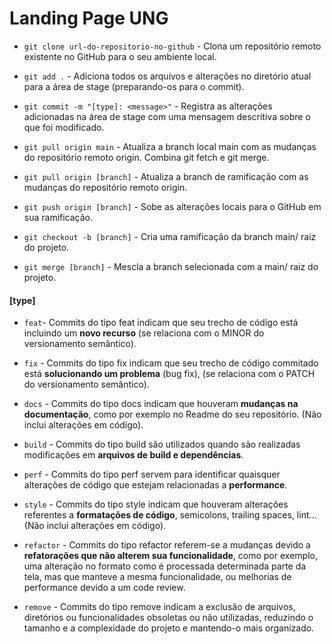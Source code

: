 # Landing Page UNG

- `git clone url-do-repositorio-no-github` - Clona um repositório remoto existente no GitHub para o seu ambiente local.

- `git add .` - Adiciona todos os arquivos e alterações no diretório atual para a área de stage (preparando-os para o commit).

- `git commit -m "[type]: <message>"` - Registra as alterações adicionadas na área de stage com uma mensagem descritiva sobre o que foi modificado. 

- `git pull origin main`  - Atualiza a branch local main com as mudanças do repositório remoto origin. Combina git fetch e git merge.

- `git pull origin [branch]`  - Atualiza a branch de ramificação com as mudanças do repositório remoto origin.

- `git push origin [branch]`  - Sobe as alterações locais para o GitHub em sua ramificação.

- `git checkout -b [branch]`  - Cria uma ramificação da branch main/ raiz do projeto.

- `git merge [branch]`  - Mescla a branch selecionada com a main/ raiz do projeto.


#### [type]

- `feat`- Commits do tipo feat indicam que seu trecho de código está incluindo um **novo recurso** (se relaciona com o MINOR do versionamento semântico).

- `fix` - Commits do tipo fix indicam que seu trecho de código commitado está **solucionando um problema** (bug fix), (se relaciona com o PATCH do versionamento semântico).

- `docs` - Commits do tipo docs indicam que houveram **mudanças na documentação**, como por exemplo no Readme do seu repositório. (Não inclui alterações em código).

- `build` - Commits do tipo build são utilizados quando são realizadas modificações em **arquivos de build e dependências**.

- `perf` - Commits do tipo perf servem para identificar quaisquer alterações de código que estejam relacionadas a **performance**.

- `style` - Commits do tipo style indicam que houveram alterações referentes a **formatações de código**, semicolons, trailing spaces, lint... (Não inclui alterações em código).

- `refactor` - Commits do tipo refactor referem-se a mudanças devido a **refatorações que não alterem sua funcionalidade**, como por exemplo, uma alteração no formato como é processada determinada parte da tela, mas que manteve a mesma funcionalidade, ou melhorias de performance devido a um code review.

- `remove` - Commits do tipo remove indicam a exclusão de arquivos, diretórios ou funcionalidades obsoletas ou não utilizadas, reduzindo o tamanho e a complexidade do projeto e mantendo-o mais organizado.